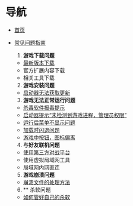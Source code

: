 # 导航

- [首页](Home)
- [常见问题指南](常见问题指南)

  1. **游戏下载问题**
    - [最新版本下载](./最新版本下载)
    - 官方扩展内容下载
    - 相关工具下载

  2. **游戏安装问题**
    - [启动器无法获取更新](./启动器无法获得更新)

  3. **游戏无法正常运行问题**
    - [杀毒软件报毒提示](./杀毒软件报毒提示)
    - [启动器提示“未检测到游戏进程，管理员权限”](./启动器提示“未检测到游戏进程，管理员权限”)
    - [运行后菜单不显示问题](./运行后菜单不显示问题)
    - [加载时闪退问题](./闪退问题)
    - [游戏中按钮，图标偏离](https://github.com/Zero-Fanker/Revenge-Now/wiki/%E6%B8%B8%E6%88%8F%E4%B8%AD%E6%8C%89%E9%92%AE%EF%BC%8C%E5%9B%BE%E6%A0%87%E5%81%8F%E7%A6%BB)

  4. **与好友联机问题**
    - [使用第三方对战平台](./使用第三方对战平台)
    - 使用虚拟局域网工具
    - 局域网内网直连

  5. **游戏崩溃问题**
    - [崩溃文件的处理方法](./debug文件的处理方法)

  6. ** 杀软问题
    - [如何管好自己的杀软](./如何管好自己的杀软)